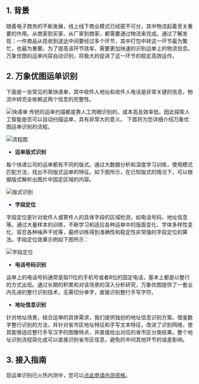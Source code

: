## 1. 背景

随着电子商务的不断发展，线上线下商业模式已经密不可分，其中物流起着至关重要的作用。从商家到买家、从厂家到商家，都需要通过物流来完成。通过了解发现：一件商品从揽收到送达中间要经过多个环节，其中打包中转这一环节最为繁忙，也最为重要。为了提高该环节效率，需要更加快速的识别运单上的物流信息。万象优图的运单内容自动识别，将极大的促进了这一环节的稳定高效运作。

## 2. 万象优图运单识别
下面是一张常见的某快递单，其中收件人地址和收件人电话是非常关键的信息，物流中转完全依赖这两个信息的完整性。

![快递单](https://mc.qcloudimg.com/static/img/80f5a9952637d3b78a9e3cbad12722fc/image.png)
传统的运单扫描都是靠人工肉眼识别的，成本高且效率低。因此探索人工智能是否可以自动扫描运单，具有非常大的意义。
下面将为您详细介绍万象优图运单识别的流程。

![流程图](https://mc.qcloudimg.com/static/img/0a1df1a701ca11070a239f92ecb4f068/image.png)



- **运单版式识别**

每个快递公司的运单都有不同的版式。通过大数据分析和深度学习训练，使用模式匹配方法，找出不同版式运单的特征。如下图所示，在已知版式的情况下，可以根据版式解析出图片中固定区域的内容。

![版式识别](https://mc.qcloudimg.com/static/img/035345b0be5643055edd6e40310ca162/image.png)

- **字段定位**

字段定位是针对收件人或寄件人的具体字段的区域检测，如电话号码、地址信息等。通过大量样本的训练，不断学习和适应各种运单中的版面变化、字体多样性变化、容忍各种噪声干扰等，最终训练得到准确性和稳定性非常强的字段定位的算法。字段定位效果示例如下图所示：

![字段定位](https://mc.qcloudimg.com/static/img/c255bb0d8660460e24c54efeaeb1b479/image.png)

- **电话号码识别**

运单上的电话号码通常是指11位的手机号或者8位的固定电话，基本上都是以整行的方式出现。通过长期的积累和对该场景的深入分析研究，万象优图提供了一套业内先进的整行识别技术，无需切分单字，直接识别整行手写字符。

- **地址信息识别**

针对地址场景，结合运单的具体需求，我们提供独创的地址信息识别方案。借鉴数字整行识别的方法，并针对省市区地址特征和手写文本特征，改进了识别网络，使其能够适应整行手写汉字的图像特点，并直接给出对应的省市区分类结果。整个地址识别流程简化成可以直接识别省市区信息，避免的中间其他环节的误差影响。

## 3. 接入指南

现运单识别已火热内测中，您可以[点此申请内测资格](https://www.qcloud.com/doc/product/275/6811)。







